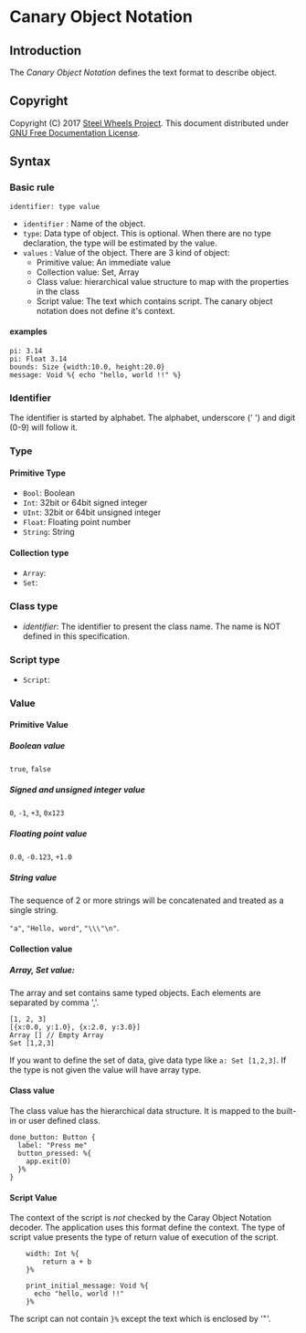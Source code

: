 # Canary Object Notation

## Introduction
The *Canary Object Notation* defines the text format to describe object.

## Copyright
Copyright (C) 2017 [Steel Wheels Project](http://steelwheels.github.io). This document distributed under
[GNU Free Documentation License](https://www.gnu.org/licenses/fdl-1.3.en.html).

## Syntax
### Basic rule
`identifier: type value`
- `identifier` : Name of the object.
- `type`: Data type of object. This is optional. When there are no type declaration, the type will be estimated by the value.
- `values` : Value of the object. There are 3 kind of object:
  * Primitive value: An immediate value
  * Collection value: Set, Array
  * Class value: hierarchical value structure to map with the properties in the class
  * Script value: The text which contains script. The canary object notation does not define it's context.

#### examples
````
pi: 3.14
pi: Float 3.14
bounds: Size {width:10.0, height:20.0}
message: Void %{ echo "hello, world !!" %}
````

### Identifier
The identifier is started by alphabet. The alphabet, underscore (' ') and digit (0-9)
will follow it.

### Type
#### Primitive Type
* `Bool`: Boolean
* `Int`: 32bit or 64bit signed integer
* `UInt`: 32bit or 64bit unsigned integer
* `Float`: Floating point number
* `String`: String

#### Collection type
* `Array`:
* `Set`:

### Class type
* *identifier*: The identifier to present the class name. The name is NOT defined in this specification.

### Script type
* `Script`:

### Value
#### Primitive Value
##### Boolean value
`true`, `false`

##### Signed and unsigned integer value
`0`, `-1`, `+3`, `0x123`

##### Floating point value
`0.0`, `-0.123`, `+1.0`

##### String value
The sequence of 2 or more strings will be concatenated and treated as a single string.

``"a"``, ``"Hello, word"``, `"\\\"\n"`.

#### Collection value
##### Array, Set value:
The array and set contains same typed objects.
Each elements are separated by comma ','.
````
[1, 2, 3]
[{x:0.0, y:1.0}, {x:2.0, y:3.0}]
Array [] // Empty Array
Set [1,2,3]
````

If you want to define the set of data, give data type like `a: Set [1,2,3]`. If the type is not given the value will have array type.

#### Class value
The class value has the hierarchical data structure. It is mapped to the built-in or user defined class.
````
done_button: Button {
  label: "Press me"
  button_pressed: %{
    app.exit(0)
  }%
}
````

#### Script Value
The context of the script is *not* checked by the Caray Object Notation decoder. The application uses this format define the context. The type of script value presents the type of return value of execution of the script.
````
    width: Int %{
        return a + b
    }%

    print_initial_message: Void %{
      echo "hello, world !!"
    }%
````
The script can not contain `}%` except the text which is enclosed by '"'.
